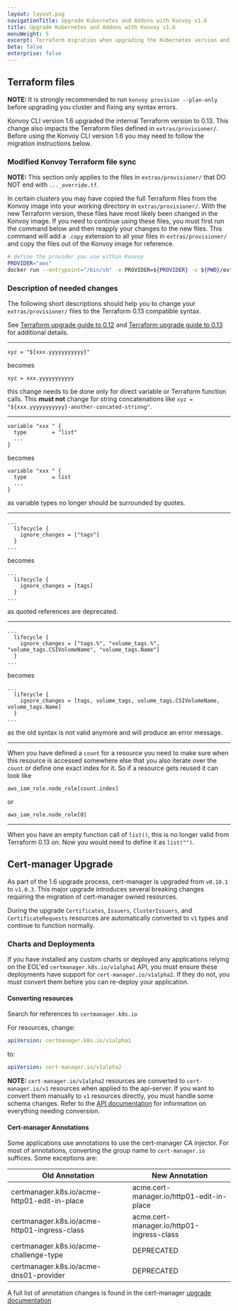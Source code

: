 ```yaml
---
layout: layout.pug
navigationTitle: Upgrade Kubernetes and Addons with Konvoy v1.6
title: Upgrade Kubernetes and Addons with Konvoy v1.6
menuWeight: 5
excerpt: Terraform migration when upgrading the Kubernetes version and platform service addons with Konvoy v1.6
beta: false
enterprise: false
---
```


## Terraform files

<p class="message--note"><strong>NOTE: </strong>It is strongly recommended to run <code>konvoy provision --plan-only</code> before upgrading you cluster and fixing any syntax errors.</p>

Konvoy CLI version 1.6 upgraded the internal Terraform version to 0.13.
This change also impacts the Terraform files defined in  `extras/provisioner/`.
Before using the Konvoy CLI version 1.6 you may need to follow the migration instructions below.

### Modified Konvoy Terraform file sync

<p class="message--note"><strong>NOTE: </strong>This section only applies to the files in <code>extras/provisioner/</code> that DO NOT end with <code>..._override.tf</code>.</p>

In certain clusters you may have copied the full Terraform files from the Konvoy image into your working directory in `extras/provisioner/`.
With the new Terraform version, these files have most likely been changed in the Konvoy image.
If you need to continue using these files, you must first run the command below and then reapply your changes to the new files.
This command will add a `.copy` extension to all your files in `extras/provisioner/` and copy the files out of the Konvoy image for reference.

```bash
# define the provider you use within Konvoy
PROVIDER="aws"
docker run --entrypoint="/bin/sh" -e PROVIDER=${PROVIDER} -v ${PWD}/extras/provisioner:/extras mesosphere/konvoy:v1.6.0 -c "for f in /extras/*.tf; do cp /opt/konvoy/providers/\${PROVIDER}/\$(basename \${f}) /extras/\$(basename \${f}).copy; cp /opt/konvoy/providers/\${PROVIDER}/\$(basename \${f}).gotmpl /extras/\$(basename \${f}).gotmpl.copy; done"
```

### Description of needed changes

The following short descriptions should help you to change your `extras/provisioner/` files to the Terraform 0.13 compatible syntax.

See [Terraform upgrade guide to 0.12][terraform-upgrade-to-0-12] and [Terraform upgrade guide to 0.13][terraform-upgrade-to-0-13]<span class="x x-first x-last"> </span>for additional details.

---

```hcl
xyz = "${xxx.yyyyyyyyyyy}"
```

becomes

```hcl
xyz = xxx.yyyyyyyyyyy
```

this change needs to be done only for direct variable or Terraform function calls.
This **must not** change for string concatenations like `xyz = "${xxx.yyyyyyyyyyy}-another-concated-strinng"`.

---

```hcl
variable "xxx " {
  type        = "list"
  ...
}
```

becomes

```hcl
variable "xxx " {
  type        = list
  ...
}
```

as variable types no longer should be surrounded by quotes.

---

```hcl
...
  lifecycle {
    ignore_changes = ["tags"]
  }
...
```

becomes

```hcl
...
  lifecycle {
    ignore_changes = [tags]
  }
...
```

as quoted references are deprecated.

---

```hcl
...
  lifecycle {
    ignore_changes = ["tags.%", "volume_tags.%", "volume_tags.CSIVolumeName", "volume_tags.Name"]
  }
...
```

becomes

```hcl
...
  lifecycle {
    ignore_changes = [tags, volume_tags, volume_tags.CSIVolumeName, volume_tags.Name]
  }
...
```

as the old syntax is not valid anymore and will produce an error message.

---

When you have defined a `count` for a resource you need to make sure
when this resource is accessed somewhere else that you also iterate over
the `count` or define one exact index for it. So if a resource gets reused
it can look like

```hcl
aws_iam_role.node_role[count.index]
```

or

```hcl
aws_iam_role.node_role[0]
```

---

When you have an empty function call of `list()`, this is no longer valid
from Terraform 0.13 on. Now you would need to define it as `list("")`.

[terraform-upgrade-to-0-12]: https://www.terraform.io/upgrade-guides/0-12.html
[terraform-upgrade-to-0-13]: https://www.terraform.io/upgrade-guides/0-13.html

## Cert-manager Upgrade

As part of the 1.6 upgrade process, cert-manager is upgraded from `v0.10.1` to `v1.0.3`. This major upgrade introduces several breaking changes requiring the migration of cert-manager owned resources.

During the upgrade `Certificates`, `Issuers`, `ClusterIssuers`, and `CertificateRequests` resources are automatically converted to `v1` types and continue to function normally.

### Charts and Deployments

If you have installed any custom charts or deployed any applications relying on the EOL'ed `certmanager.k8s.io/v1alpha1` API, you must ensure these deployments have support for `cert-manager.io/v1alpha2`. If they do not, you must convert them before you can re-deploy your application.

#### Converting resources
Search for references to `certmanager.k8s.io`

For resources, change:

```yaml
apiVersion: certmanager.k8s.io/v1alpha1
```

to:

```yaml
apiVersion: cert-manager.io/v1alpha2
```

<p class="message--note"><strong>NOTE: </strong><code>cert-manager.io/v1alpha2</code> resources are converted to <code>cert-manager.io/v1</code> resources when applied to the api-server. If you want to convert them manually to <code>v1</code> resources directly, you must handle some schema changes. Refer to the <a href="https://cert-manager.io/docs/reference/api-docs/">API documentation</a> for information on everything needing conversion.</p>

#### Cert-manager Annotations

Some applications use annotations to use the cert-manager CA injector. For most of annotations, converting the group name to `cert-manager.io` suffices. Some exceptions are:

| Old Annotation | New Annotation |
-----------------|------------------
| certmanager.k8s.io/acme-http01-edit-in-place |acme.cert-manager.io/http01-edit-in-place |
| certmanager.k8s.io/acme-http01-ingress-class |acme.cert-manager.io/http01-ingress-class |
| certmanager.k8s.io/acme-challenge-type | DEPRECATED |
| certmanager.k8s.io/acme-dns01-provider | DEPRECATED |

A full list of annotation changes is found in the cert-manager [upgrade documentation](https://cert-manager.io/docs/installation/upgrading/upgrading-0.10-0.11/#additional-annotation-changes)
